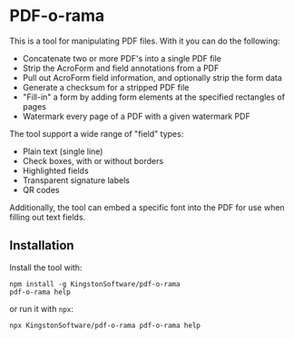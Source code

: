 # PDF-o-rama

This is a tool for manipulating PDF files.  With it you can do the following:

- Concatenate two or more PDF's into a single PDF file
- Strip the AcroForm and field annotations from a PDF
- Pull out AcroForm field information, and optionally strip the form data
- Generate a checksum for a stripped PDF file
- "Fill-in" a form by adding form elements at the specified rectangles of pages
- Watermark every page of a PDF with a given watermark PDF

The tool support a wide range of "field" types:

- Plain text (single line)
- Check boxes, with or without borders
- Highlighted fields
- Transparent signature labels
- QR codes

Additionally, the tool can embed a specific font into the PDF for use when filling out text fields.

## Installation

Install the tool with:

```
npm install -g KingstonSoftware/pdf-o-rama
pdf-o-rama help
```

or run it with `npx`:

```
npx KingstonSoftware/pdf-o-rama pdf-o-rama help
```
